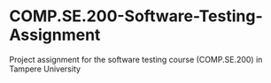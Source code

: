 # COMP.SE.200-Software-Testing-Assignment
Project assignment for the software testing course (COMP.SE.200) in Tampere University
